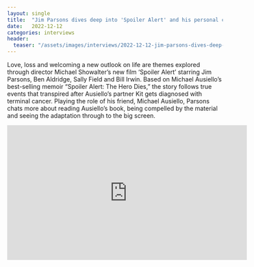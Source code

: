 ```yaml
---
layout: single
title:  "Jim Parsons dives deep into 'Spoiler Alert' and his personal connection to the story and character."
date:   2022-12-12
categories: interviews
header:
  teaser: "/assets/images/interviews/2022-12-12-jim-parsons-dives-deep-into-spoiler-alert.jpg"
---
```


Love, loss and welcoming a new outlook on life are themes explored through director Michael Showalter’s new film ‘Spoiler Alert’ starring Jim Parsons, Ben Aldridge, Sally Field and Bill Irwin. Based on Michael Ausiello’s best-selling memoir “Spoiler Alert: The Hero Dies,” the story follows true events that transpired after Ausiello’s partner Kit gets diagnosed with terminal cancer. Playing the role of his friend, Michael Ausiello, Parsons chats more about reading Ausiello’s book, being compelled by the material and seeing the adaptation through to the big screen.

<iframe width="560" height="315" src="https://www.youtube.com/embed/rZAKFrBGlwg?si=qk5_ac0B9-uyP7NF" title="YouTube video player" frameborder="0" allow="accelerometer; autoplay; clipboard-write; encrypted-media; gyroscope; picture-in-picture; web-share" referrerpolicy="strict-origin-when-cross-origin" allowfullscreen></iframe>

